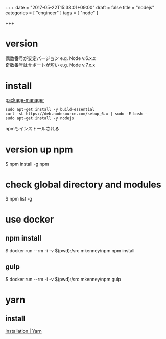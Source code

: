 +++
date = "2017-05-22T15:38:01+09:00"
draft = false
title = "nodejs"
categories = [ "engineer" ]
tags = [ "node" ]

+++

# version

偶数番号が安定バージョン e.g. Node v.6.x.x  
奇数番号はサポートが短い e.g. Node v.7.x.x   

# install

[package-manager](https://nodejs.org/en/download/package-manager/#debian-and-ubuntu-based-linux-distributions)  

```
sudo apt-get install -y build-essential
curl -sL https://deb.nodesource.com/setup_6.x | sudo -E bash -
sudo apt-get install -y nodejs
```

npmもインストールされる  

# version up npm

$ npm install -g npm

# check global directory and modules

$ npm list -g

# use docker

## npm install

$ docker run --rm -i -v $(pwd):/src mkenney/npm npm install  

## gulp

$ docker run --rm -i -v $(pwd):/src mkenney/npm gulp  

# yarn

## install

[Installation \| Yarn](https://yarnpkg.com/en/docs/install#linux-tab)
